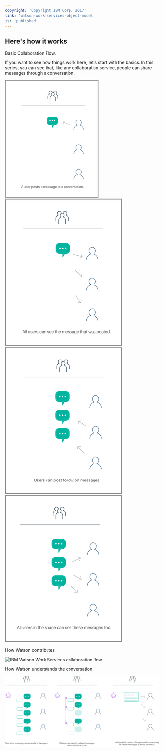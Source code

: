```yaml
---
copyright: 'Copyright IBM Corp. 2017'
link: 'watson-work-services-object-model'
is: 'published'
---
```

## Here's how it works

Basic Collaboration Flow.

If you want to see how things work here, let's start with the basics. In this series, you can see that, like any collaboration service, people can share messages through a conversation.


![IBM Watson Work Services collaboration flow](./images/WWSDiagrams_Basic_1_Border_8.png)
![IBM Watson Work Services collaboration flow](./images/WWSDiagrams_Basic_2_Border.png)
![IBM Watson Work Services collaboration flow](./images/WWSDiagrams_Basic_3_Border.png)
![IBM Watson Work Services collaboration flow](./images/WWSDiagrams_Basic_4_Border.png)


How Watson contributes


![IBM Watson Work Services collaboration flow](./images/WWSDiagramsSet2.png)



How Watson understands the conversation


![IBM Watson Work Services collaboration flow](./images/WWSDiagramsSet3.png)

